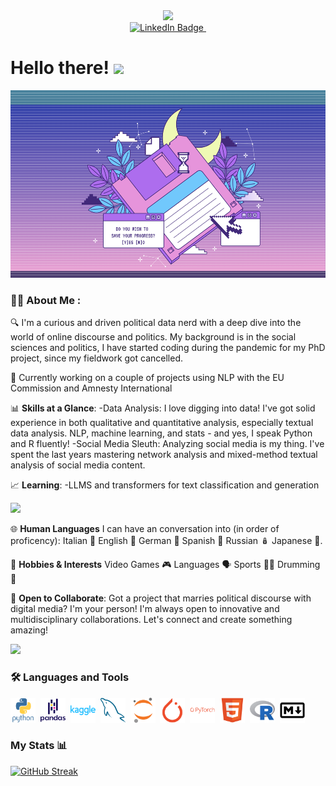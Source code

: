 
<!--
**JessDataNLP/JessDataNLP** is a ✨ _special_ ✨ repository because its `README.md` (this file) appears on your GitHub profile.

Here are some ideas to get you started:

- 🔭 I’m currently working on ...
- 🌱 I’m currently learning ...
- 👯 I’m looking to collaborate on ...
- 🤔 I’m looking for help with ...
- 💬 Ask me about ...
- 📫 How to reach me: ...
- 😄 Pronouns: ...
- ⚡ Fun fact: ...
-->
<div id="header" align="center">
  <img src="https://media.giphy.com/media/QGoxu7KIgMPvKFP3ze/giphy.gif" width="250"/>
</div>

<div id="badges" style="text-align: center;">
  <a href="your-linkedin-URL">
    <img src="https://img.shields.io/badge/LinkedIn-blue?style=for-the-badge&logo=linkedin&logoColor=white" alt="LinkedIn Badge"/>
  </a>
  <img src="https://komarev.com/ghpvc/?username=JessDataNLP&style=flat-square&color=blue" alt=""/>
</div>

<h1>
  Hello there!
  <img src="https://media.giphy.com/media/hvRJCLFzcasrR4ia7z/giphy.gif" width="30px"/>
</h1>

<div align="lwft">

  <img src="wepik-gradient-file-vaporwave-desktop-wallpaper-20231228155529t287.png" width="900" height="300"/>
</div>


### :woman_technologist: About Me :

🔍 I'm a curious and driven political data nerd with a deep dive into the world of online discourse and politics. My background is in the social sciences and politics, I have started coding during the pandemic for my PhD project, since my fieldwork got cancelled.

🔭 Currently working on a couple of projects using NLP with the EU Commission and Amnesty International

📊 **Skills at a Glance**:
    -Data Analysis: I love digging into data! I've got solid experience in both qualitative and quantitative analysis, especially textual data analysis. NLP, machine learning, and stats - and yes, I speak Python and R fluently!
    -Social Media Sleuth: Analyzing social media is my thing. I've spent the last years mastering network analysis and mixed-method textual analysis of social media content.

📈 **Learning**: 
  -LLMS and transformers for text classification and generation

<div>
     <img src="https://media.giphy.com/media/hvRJCLFzcasrR4ia7z/giphy.gif" width="30px"/>
</div>
  
🌐 **Human Languages** I can have an conversation into (in order of proficency): Italian :pizza: English :statue_of_liberty: German :pretzel: Spanish :ox: Russian :nesting_dolls: Japanese :sushi:.

🎉 **Hobbies & Interests** Video Games 🎮 Languages 🗣️  Sports :running_woman: Drumming :drum:

🤝 **Open to Collaborate**: Got a project that marries political discourse with digital media? I'm your person! I'm always open to innovative and multidisciplinary collaborations. Let's connect and create something amazing!

<div>
    <img src="https://media.giphy.com/media/hvRJCLFzcasrR4ia7z/giphy.gif" width="30px"/>

### :hammer_and_wrench: Languages and Tools
<div>
  <img src="https://github.com/devicons/devicon/blob/master/icons/python/python-original-wordmark.svg" title="Python" alt="Python" width="40" height="40"/>&nbsp;
  <img src="https://github.com/devicons/devicon/blob/master/icons/pandas/pandas-original-wordmark.svg" title="Pandas" alt="Pandas" width="40" height="40"/>&nbsp;
  <img src="https://github.com/devicons/devicon/blob/master/icons/kaggle/kaggle-original-wordmark.svg" title="Kaggle" alt="Kaggle" width="40" height="40"/>&nbsp;
  <img src="https://github.com/devicons/devicon/blob/master/icons/mysql/mysql-original.svg" title="mysql" alt="mysql" width="40" height="40"/>&nbsp;
  <img src="https://github.com/devicons/devicon/blob/master/icons/jupyter/jupyter-original.svg" title="jupyter" alt="jupyter" width="40" height="40"/>&nbsp;
  <img src="https://github.com/devicons/devicon/blob/master/icons/pytorch/pytorch-original.svg" title="pytorch" alt="pytorch" width="40" height="40"/>&nbsp;
  <img src="https://github.com/devicons/devicon/blob/master/icons/pytorch/pytorch-plain-wordmark.svg"  title="pytorch" alt="pytorch" width="40" height="40"/>&nbsp;
  <img src="https://github.com/devicons/devicon/blob/master/icons/html5/html5-original.svg" title="HTML5" alt="HTML" width="40" height="40"/>&nbsp;
  <img src="https://github.com/devicons/devicon/blob/master/icons/r/r-original.svg" title="r" alt="rt" width="40" height="40"/>&nbsp;
  <img src="https://github.com/devicons/devicon/blob/master/icons/markdown/markdown-original.svg" title="markdown" alt="markdown" width="40" height="40"/>&nbsp
</div>

### My Stats :bar_chart:
[![GitHub Streak](http://github-readme-streak-stats.herokuapp.com?user=JessDataNLP&theme=dark&background=000000)](https://git.io/streak-stats)
